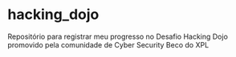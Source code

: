 # hacking_dojo

Repositório para registrar meu progresso no Desafio Hacking Dojo promovido pela comunidade de Cyber Security  Beco do XPL
